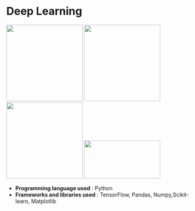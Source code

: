 # **Deep Learning**

<img src="https://www.gstatic.com/devrel-devsite/prod/v8332a5cec2b627575422eb634078b4a9892f3eac6f9006e54b6e9bbf0bfda91f/tensorflow/images/lockup.svg" width="200"/> <img src="https://matplotlib.org/_static/logo_light.svg" width="200"/> <img src="https://scikit-learn.org/stable/_static/scikit-learn-logo-small.png" width="200"/> <img src ="https://numpy.org/images/logo.svg" width="200" height="100"/>

- **Programming language used** : Python
- **Frameworks and libraries used** : TensorFlow, Pandas, Numpy,Scikit-learn, Matplotlib

